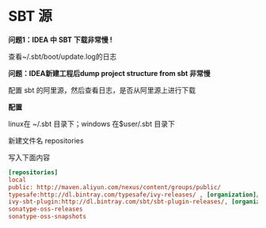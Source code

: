 # SBT 源

**问题1：IDEA 中 SBT 下载非常慢 !**

查看~/.sbt/boot/update.log的日志



**问题：IDEA新建工程后dump project structure from sbt 非常慢**

配置 sbt 的阿里源，然后查看日志，是否从阿里源上进行下载



**配置**

linux在 ~/.sbt 目录下；windows 在$user/.sbt 目录下

新建文件名 repositories

写入下面内容

```ini
[repositories]
local
public: http://maven.aliyun.com/nexus/content/groups/public/
typesafe:http://dl.bintray.com/typesafe/ivy-releases/ , [organization]/[module]/(scala_[scalaVersion]/)(sbt_[sbtVersion]/)[revision]/[type]s/[artifact](-[classifier]).[ext], bootOnly
ivy-sbt-plugin:http://dl.bintray.com/sbt/sbt-plugin-releases/, [organization]/[module]/(scala_[scalaVersion]/)(sbt_[sbtVersion]/)[revision]/[type]s/[artifact](-[classifier]).[ext]
sonatype-oss-releases
sonatype-oss-snapshots
```

